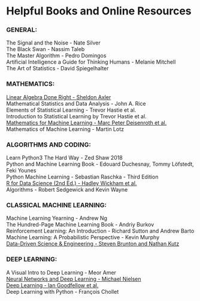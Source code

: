 # Helpful Books and Online Resources

### GENERAL:

The Signal and the Noise - Nate Silver  
The Black Swan - Nassim Taleb  
The Master Algorithm - Pedro Domingos  
Artificial Intelligence a Guide for Thinking Humans - Melanie Mitchell  
The Art of Statistics - David Spiegelhalter  

### MATHEMATICS:
[Linear Algebra Done Right - Sheldon Axler](https://linear.axler.net/)  
Mathematical Statistics and Data Analysis - John A. Rice  
Elements of Statistical Learning - Trevor Hastie et al.  
Introduction to Statistical Learning by Trevor Hastie et al.  
[Mathematics for Machine Learning - Marc Peter Deisenroth et al.](https://mml-book.github.io/book/mml-book.pdf)  
Mathematics of Machine Learning - Martin Lotz  

### ALGORITHMS AND CODING:
Learn Python3 The Hard Way - Zed Shaw 2018  
Python and Machine Learning Book - Edouard Duchesnay, Tommy Löfstedt, Feki Younes  
Python Machine Learning - Sebastian Raschka - Third Edition  
[R for Data Science (2nd Ed.) - Hadley Wickham et al.](https://r4ds.hadley.nz/)  
Algorithms - Robert Sedgewick and Kevin Wayne  

### CLASSICAL MACHINE LEARNING:
Machine Learning Yearning - Andrew Ng  
The Hundred-Page Machine Learning Book - Andriy Burkov  
Reinforcement Learning: An Introduction - Richard Sutton and Andrew Barto  
Machine Learning: A Probabilistic Perspective - Kevin Murphy  
[Data-Driven Science & Engineering - Steven Brunton and Nathan Kutz](https://databookuw.com/databook.pdf)

### DEEP LEARNING:
A Visual Intro to Deep Learning - Meor Amer  
[Neural Networks and Deep Learning - Michael Nielsen](http://neuralnetworksanddeeplearning.com/)  
[Deep Learning - Ian Goodfellow et al.](https://www.deeplearningbook.org/)  
Deep Learning with Python - François Chollet  
